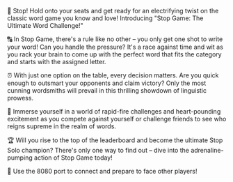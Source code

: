 
🛑 Stop! Hold onto your seats and get ready for an electrifying twist on the classic word game you know and love! Introducing "Stop Game: The Ultimate Word Challenge!"

🔠 In Stop Game, there's a rule like no other – you only get one shot to write your word! Can you handle the pressure? It's a race against time and wit as you rack your brain to come up with the perfect word that fits the category and starts with the assigned letter.

⏰ With just one option on the table, every decision matters. Are you quick enough to outsmart your opponents and claim victory? Only the most cunning wordsmiths will prevail in this thrilling showdown of linguistic prowess.

🌟 Immerse yourself in a world of rapid-fire challenges and heart-pounding excitement as you compete against yourself or challenge friends to see who reigns supreme in the realm of words.

🏆 Will you rise to the top of the leaderboard and become the ultimate Stop Solo champion? There's only one way to find out – dive into the adrenaline-pumping action of Stop Game today!

🚪 Use the 8080 port to connect and prepare to face other players!
